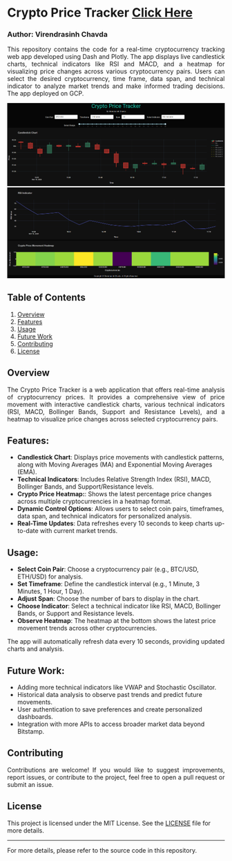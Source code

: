 # Crypto Price Tracker [Click Here](https://crypto-tracker-live.nw.r.appspot.com/)
### Author: Virendrasinh Chavda

<p align="justify">
This repository contains the code for a real-time cryptocurrency tracking web app developed using Dash and Plotly. The app displays live candlestick charts, technical indicators like RSI and MACD, and a heatmap for visualizing price changes across various cryptocurrency pairs. Users can select the desired cryptocurrency, time frame, data span, and technical indicator to analyze market trends and make informed trading decisions. The app deployed on GCP.
</p>

![Homepage](homepage.png)
![page](homepage1.png)

## Table of Contents
1. [Overview](#Overview)
2. [Features](#Features)
3. [Usage](#Usage)
4. [Future Work](#Future-Work)
5. [Contributing](#Contributing)
6. [License](#License)

## Overview
<p align="justify">
The Crypto Price Tracker is a web application that offers real-time analysis of cryptocurrency prices. It provides a comprehensive view of price movement with interactive candlestick charts, various technical indicators (RSI, MACD, Bollinger Bands, Support and Resistance Levels), and a heatmap to visualize price changes across selected cryptocurrency pairs.
</p>


## Features:
<p align="justify">

* **Candlestick Chart**: Displays price movements with candlestick patterns, along with Moving Averages (MA) and Exponential Moving Averages (EMA).
* **Technical Indicators**: Includes Relative Strength Index (RSI), MACD, Bollinger Bands, and Support/Resistance levels.
* **Crypto Price Heatmap:**: Shows the latest percentage price changes across multiple cryptocurrencies in a heatmap format.
* **Dynamic Control Options**: Allows users to select coin pairs, timeframes, data span, and technical indicators for personalized analysis.
* **Real-Time Updates**: Data refreshes every 10 seconds to keep charts up-to-date with current market trends.
</p>

## Usage:

* **Select Coin Pair**: Choose a cryptocurrency pair (e.g., BTC/USD, ETH/USD) for analysis.
* **Set Timeframe**: Define the candlestick interval (e.g., 1 Minute, 3 Minutes, 1 Hour, 1 Day).
* **Adjust Span**: Choose the number of bars to display in the chart.
* **Choose Indicator**: Select a technical indicator like RSI, MACD, Bollinger Bands, or Support and Resistance levels.
* **Observe Heatmap**: The heatmap at the bottom shows the latest price movement trends across other cryptocurrencies.

The app will automatically refresh data every 10 seconds, providing updated charts and analysis.


## Future Work:

* Adding more technical indicators like VWAP and Stochastic Oscillator.
* Historical data analysis to observe past trends and predict future movements.
* User authentication to save preferences and create personalized dashboards.
* Integration with more APIs to access broader market data beyond Bitstamp.

## Contributing
<p align="justify">
Contributions are welcome! If you would like to suggest improvements, report issues, or contribute to the project, feel free to open a pull request or submit an issue.
</p>

## License

This project is licensed under the MIT License. See the [LICENSE](LICENSE) file for more details.

---

For more details, please refer to the source code in this repository.
